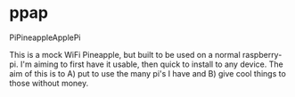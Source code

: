 # ppap
PiPineappleApplePi

This is a mock WiFi Pineapple, but built to be used on a normal raspberry-pi. I'm aiming to first have it usable, then quick to 
install to any device. The aim of this is to A) put to use the many pi's I have and B) give cool things to those without money.
